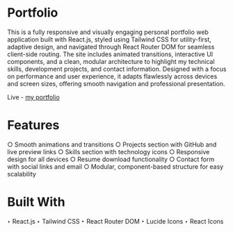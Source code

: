 
# Portfolio
This is a fully responsive and visually engaging personal portfolio web application built with React.js, styled using Tailwind CSS for utility-first, adaptive design, and navigated through React Router DOM for seamless client-side routing. The site includes animated transitions, interactive UI components, and a clean, modular architecture to highlight my technical skills, development projects, and contact information. Designed with a focus on performance and user experience, it adapts flawlessly across devices and screen sizes, offering smooth navigation and professional presentation.

Live - [my portfolio](https://kuntal-portfolio.vercel.app/)

# Features
○ Smooth animations and transitions
○ Projects section with GitHub and live preview links
○ Skills section with technology icons
○ Responsive design for all devices
○ Resume download functionality
○ Contact form with social links and email
○ Modular, component-based structure for easy scalability

# Built With
‣ React.js
‣ Tailwind CSS
‣ React Router DOM
‣ Lucide Icons
‣ React Icons
